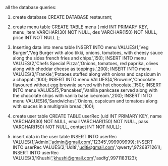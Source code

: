 all the database queries:

1. create database
    CREATE DATABASE restaurant;
    
2. create menu table 
    CREATE TABLE menu (
    mid INT PRIMARY KEY,
    menu_item VARCHAR(30) NOT NULL,
    des VARCHAR(150) NOT NULL,
    price INT NOT NULL
    );
    
 3. Inserting data into menu table
INSERT INTO menu VALUES(1,'Veg Burger','Veg Burger with aloo tikki, onions, tomatoes, with cheesy sauce along the sides french fries and chips.',150);
INSERT INTO menu VALUES(2,'Chefs Special Pizza','Onions, tomatoes, red paprika, olives along with cheddar cheese as toppings.',200);
INSERT INTO menu VALUES(3,'Frankie','Potaoes stuffed along with onions and capsicum in a chappati.',100);
INSERT INTO menu VALUES(4,'Brownie','Chocolate flavoured without egg brownie served with hot chocolate.',150);
INSERT INTO menu VALUES(5,'Pancakes','Vanilla pankcase served along with the chocolate chips with vanila base icecream.',200);
INSERT INTO menu VALUES(6,'Sandwiches','Onions, capsicum and tomatoes along with sauces in a multigrain bread.',100);
 
4.  create user table 
CREATE TABLE userRec (uid INT PRIMARY KEY,
    name VARCHAR(30) NOT NULL,
    email VARCHAR(150) NOT NULL,
    pass VARCHAR(150) NOT NULL,
    contact INT NOT NULL);
    
5. insert data in the user table
INSERT INTO userRec VALUES(1,'Admin','admin@gmail.com','12345',999909999);
INSERT INTO userRec VALUES(2,'Uditi','uditi@gmail.com','qwerty',9726871261);
INSERT INTO userRec VALUES(3,'Khushi','khushi@gmail.com','asdfg',9971183123);







